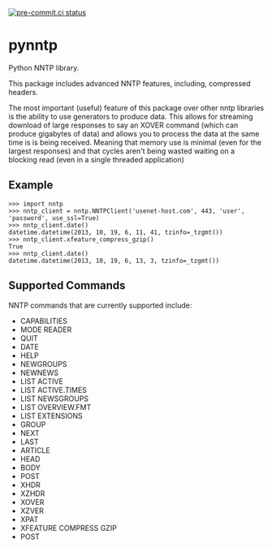 [![pre-commit.ci status](https://results.pre-commit.ci/badge/github/greenbender/pynntp/main.svg)](https://results.pre-commit.ci/latest/github/greenbender/pynntp/main)

# pynntp

Python NNTP library.

This package includes advanced NNTP features, including, compressed headers.

The most important (useful) feature of this package over other nntp libraries is
the ability to use generators to produce data. This allows for streaming download
of large responses to say an XOVER command (which can produce gigabytes of data)
and allows you to process the data at the same time is is being received.
Meaning that memory use is minimal (even for the largest responses) and that
cycles aren't being wasted waiting on a blocking read (even in a single threaded
application)

## Example

    >>> import nntp
    >>> nntp_client = nntp.NNTPClient('usenet-host.com', 443, 'user', 'password', use_ssl=True)
    >>> nntp_client.date()
    datetime.datetime(2013, 10, 19, 6, 11, 41, tzinfo=_tzgmt())
    >>> nntp_client.xfeature_compress_gzip()
    True
    >>> nntp_client.date()
    datetime.datetime(2013, 10, 19, 6, 13, 3, tzinfo=_tzgmt())

## Supported Commands

NNTP commands that are currently supported include:

- CAPABILITIES
- MODE READER
- QUIT
- DATE
- HELP
- NEWGROUPS
- NEWNEWS
- LIST ACTIVE
- LIST ACTIVE.TIMES
- LIST NEWSGROUPS
- LIST OVERVIEW.FMT
- LIST EXTENSIONS
- GROUP
- NEXT
- LAST
- ARTICLE
- HEAD
- BODY
- POST
- XHDR
- XZHDR
- XOVER
- XZVER
- XPAT
- XFEATURE COMPRESS GZIP
- POST
